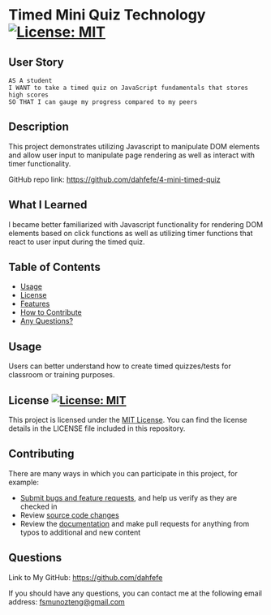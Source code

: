 # Timed Mini Quiz Technology  [![License: MIT](https://img.shields.io/badge/License-MIT-yellow.svg)](https://opensource.org/licenses/MIT)

## User Story

```
AS A student
I WANT to take a timed quiz on JavaScript fundamentals that stores high scores
SO THAT I can gauge my progress compared to my peers
```

## Description

This project demonstrates utilizing Javascript to manipulate DOM elements and allow user input to manipulate page rendering as well as interact with timer functionality. 

GitHub repo link: https://github.com/dahfefe/4-mini-timed-quiz

## What I Learned
  
I became better familiarized with Javascript functionality for rendering DOM elements based on click functions as well as utilizing timer functions that react to user input during the timed quiz. 

## Table of Contents

- [Usage](#usage)
- [License](#license)
- [Features](#features)
- [How to Contribute](#contributing)
- [Any Questions?](#questions)

## Usage

Users can better understand how to create timed quizzes/tests for classroom or training purposes. 

## License [![License: MIT](https://img.shields.io/badge/License-MIT-yellow.svg)](https://opensource.org/licenses/MIT)

This project is licensed under the [MIT License](https://opensource.org/license/mit). You can find the license details in the LICENSE file included in this repository.

## Contributing

There are many ways in which you can participate in this project, for example:

* [Submit bugs and feature requests](https://github.com/dahfefe/employee-management-database-tool/issues), and help us verify as they are checked in
* Review [source code changes](https://github.com/dahfefe/employee-management-database-tool/pulls)
* Review the [documentation](https://github.com/microsoft/vscode-docs) and make pull requests for anything from typos to additional and new content

## Questions
  
Link to My GitHub: https://github.com/dahfefe

If you should have any questions, you can contact me at the following email address: fsmunozteng@gmail.com
